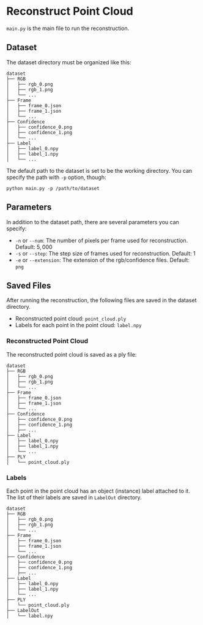 # Reconstruct Point Cloud

`main.py` is the main file to run the reconstruction.


## Dataset

The dataset directory must be organized like this:

```
dataset
├── RGB
│   ├── rgb_0.png
│   ├── rgb_1.png
│   └── ...
├── Frame
│   ├── frame_0.json
│   ├── frame_1.json
│   └── ...
├── Confidence
│   ├── confidence_0.png
│   ├── confidence_1.png
│   └── ...
├── Label
│   ├── label_0.npy
│   ├── label_1.npy
│   └── ...
```

The default path to the dataset is set to be the working directory. You can specify the path with `-p` option, though:

```
python main.py -p /path/to/dataset
```


## Parameters

In addition to the dataset path, there are several parameters you can specify:

- `-n` or `--num`: The number of pixels per frame used for reconstruction. Default: $5,000$
- `-s` or `--step`: The step size of frames used for reconstruction. Default: $1$
- `-e` or `--extension`: The extension of the rgb/confidence files. Default: `png`


## Saved Files

After running the reconstruction, the following files are saved in the dataset directory.

- Reconstructed point cloud: `point_cloud.ply`
- Labels for each point in the point cloud: `label.npy`


### Reconstructed Point Cloud


The reconstructed point cloud is saved as a ply file:

```
dataset
├── RGB
│   ├── rgb_0.png
│   ├── rgb_1.png
│   └── ...
├── Frame
│   ├── frame_0.json
│   ├── frame_1.json
│   └── ...
├── Confidence
│   ├── confidence_0.png
│   ├── confidence_1.png
│   ├── ...
├── Label
│   ├── label_0.npy
│   ├── label_1.npy
│   └── ...
├── PLY
│   └── point_cloud.ply
```

### Labels

Each point in the point cloud has an object (instance) label attached to it. The list of their labels are saved in `LabelOut` directory.

```
dataset
├── RGB
│   ├── rgb_0.png
│   ├── rgb_1.png
│   └── ...
├── Frame
│   ├── frame_0.json
│   ├── frame_1.json
│   └── ...
├── Confidence
│   ├── confidence_0.png
│   ├── confidence_1.png
│   ├── ...
├── Label
│   ├── label_0.npy
│   ├── label_1.npy
│   └── ...
├── PLY
│   └── point_cloud.ply
├── LabelOut
│   └── label.npy
```
